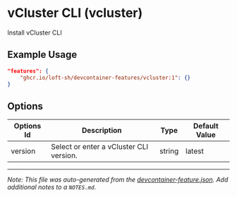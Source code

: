 
# vCluster CLI (vcluster)

Install vCluster CLI

## Example Usage

```json
"features": {
    "ghcr.io/loft-sh/devcontainer-features/vcluster:1": {}
}
```

## Options

| Options Id | Description | Type | Default Value |
|-----|-----|-----|-----|
| version | Select or enter a vCluster CLI version. | string | latest |



---

_Note: This file was auto-generated from the [devcontainer-feature.json](https://github.com/loft-sh/devcontainer-features/blob/main/src/vcluster/devcontainer-feature.json).  Add additional notes to a `NOTES.md`._
